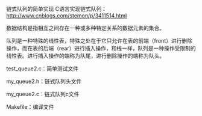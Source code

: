 链式队列的简单实现
C语言实现链式队列：http://www.cnblogs.com/stemon/p/3411514.html

数据结构是指相互之间存在一种或多种特定关系的数据元素的集合。

队列是一种特殊的线性表，特殊之处在于它只允许在表的前端（front）进行删除操作，而在表的后端（rear）进行插入操作，和栈一样，队列是一种操作受限制的线性表。进行插入操作的端称为队尾，进行删除操作的端称为队头。

test_queue2.c：简单测试文件

my_queue2.h：链式队列头文件

my_queue2.c：链式队列c文件

Makefile：编译文件
